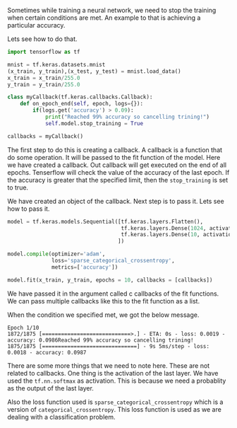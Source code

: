 Sometimes while training a neural network, we need to stop the training when certain conditions are met. An example to that is achieving a particular accuracy.

Lets see how to do that.

```python
import tensorflow as tf

mnist = tf.keras.datasets.mnist
(x_train, y_train),(x_test, y_test) = mnist.load_data()
x_train = x_train/255.0
y_train = y_train/255.0

class myCallback(tf.keras.callbacks.Callback):
    def on_epoch_end(self, epoch, logs={}):
        if(logs.get('accuracy') > 0.09):
            print("Reached 99% accuracy so cancelling trining!")
            self.model.stop_training = True

callbacks = myCallback()
```
The first step to do this is creating a callback. A callback is a function that do some operation. It will be passed to the fit function of the model.
Here we have created a callback. Out callback will get executed on the end of all epochs. Tenserflow will check the value of the accuracy of the last epoch.
If the accuracy is greater that the specified limit, then the `stop_training` is set to true.

We have created an object of the callback. Next step is to pass it. Lets see how to pass it.

```python
model = tf.keras.models.Sequential([tf.keras.layers.Flatten(),
                                    tf.keras.layers.Dense(1024, activation = tf.nn.relu),
                                    tf.keras.layers.Dense(10, activation = tf.nn.softmax)
                                   ])

model.compile(optimizer='adam',
              loss='sparse_categorical_crossentropy',
              metrics=['accuracy'])

model.fit(x_train, y_train, epochs = 10, callbacks = [callbacks])
```

We have passed it in the argument called c callbacks of the fit functions. We can pass multiple callbacks like this to the fit function as a list.

When the condition we specified met, we got the below message.

```shell
Epoch 1/10
1872/1875 [============================>.] - ETA: 0s - loss: 0.0019 - accuracy: 0.0986Reached 99% accuracy so cancelling trining!
1875/1875 [==============================] - 9s 5ms/step - loss: 0.0018 - accuracy: 0.0987
```

There are some more things that we need to note here. These are not related to callbacks. One thing is the activation of the last layer.
We have used the `tf.nn.softmax` as activation. This is because we need a probablity as the output of the last layer.

Also the loss function used is `sparse_categorical_crossentropy` which is a version of `categorical_crossentropy`. This loss function is used as we are dealing with a classification problem.
